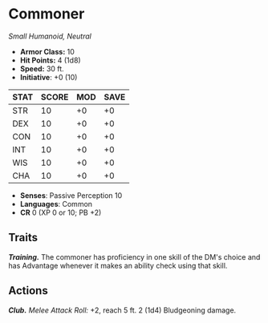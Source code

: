 # Commoner

*Small Humanoid, Neutral*

- **Armor Class:** 10
- **Hit Points:** 4 (1d8)
- **Speed:** 30 ft.
- **Initiative**: +0 (10)

|STAT|SCORE|MOD|SAVE|
| --- | --- | --- | ---- |
| STR | 10 | +0 | +0 |
| DEX | 10 | +0 | +0 |
| CON | 10 | +0 | +0 |
| INT | 10 | +0 | +0 |
| WIS | 10 | +0 | +0 |
| CHA | 10 | +0 | +0 |

- **Senses**: Passive Perception 10
- **Languages**: Common
- **CR** 0 (XP 0 or 10; PB +2)

## Traits

***Training.*** The commoner has proficiency in one skill of the DM's choice and has Advantage whenever it makes an ability check using that skill.


## Actions

***Club.*** *Melee Attack Roll:* +2, reach 5 ft. 2 (1d4) Bludgeoning damage.

